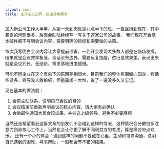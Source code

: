 ```yaml
---
layout: post
title: 主动定义边界，快速落地需求
---
```



加入新公司工作大半年，从第一天到岗就是九点半下的班，一直坚持到现在，其中暴露的问题很多，后面会陆陆续续写一写关于这家公司的故事。 我们现在开会基本邮件都不写明会议内容，需要明确的目标和需要做的决策。

每次我写明白会议内容让大家提前准备，一到开会发现大多数人都是在临场发挥，结果就是会议效率极低，谈话没有边界，需要反复提醒，依旧是效果差。表现出来就是会议冗长，无结论，需求落地进度缓慢。 

可能不同企业在这个表象下的原因差别很大，目前我们的整体氛围偏向国企，套话空话多，领导没人敢拍板，但是需求一大堆，说了一遍没多久又忘记。

现在基本的做法就：
 1. 会前主动联系，说明自己会议的目的 
2. 会议结束前重新声明会议的核心内容，请大家务必确认 
3. 会后邮件通知大家会议成果，并抄送上级领导，避免不必要麻烦

当然还是希望看到这篇文章的朋友们不会碰到这样的情况，这种情况会分散很多注意力到非核心工作上，当然也会让你更了解不同利益方的考虑，算是痛苦带点欢乐。
还有一个小的体会：遇到这样的问题不要藏在心里，主动和领导沟通，说明自己遇到的困难，寻求帮助，一般都会有不错的结果。